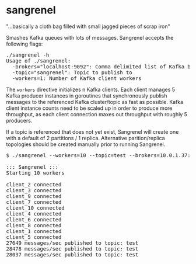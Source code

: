 sangrenel
=========

"...basically a cloth bag filled with small jagged pieces of scrap iron"

Smashes Kafka queues with lots of messages. Sangrenel accepts the following flags:

<pre>
./sangrenel -h
Usage of ./sangrenel:
  -brokers="localhost:9092": Comma delimited list of Kafka brokers
  -topic="sangrenel": Topic to publish to
  -workers=1: Number of Kafka client workers
</pre>

The <code>workers</code> directive initializes n Kafka clients. Each client manages 5 Kafka producer instances in goroutines that synchronously publish messages to the referenced Kafka cluster/topic as fast as possible. Kafka client instance counts need to be scaled up in order to produce more throughput, as each client connection maxes out throughput with roughly 5 producers.

If a topic is referenced that does not yet exist, Sangrenel will create one with a default of 2 partitions / 1 replica. Alternative parition/replica topologies should be created manually prior to running Sangrenel.

<pre>
$ ./sangrenel --workers=10 --topic=test --brokers=10.0.1.37:9092,10.0.1.40:9092,10.0.1.62:9092

::: Sangrenel :::
Starting 10 workers

client_2 connected
client_3 connected
client_9 connected
client_7 connected
client_10 connected
client_4 connected
client_6 connected
client_8 connected
client_1 connected
client_5 connected
27649 messages/sec published to topic: test
28478 messages/sec published to topic: test
28037 messages/sec published to topic: test
</pre>
